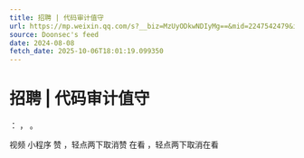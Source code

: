 ```yaml
---
title: 招聘 | 代码审计值守
url: https://mp.weixin.qq.com/s?__biz=MzUyODkwNDIyMg==&mid=2247542479&idx=2&sn=0b9cc999fd88447c5acaa68c5a8d59c7
source: Doonsec's feed
date: 2024-08-08
fetch_date: 2025-10-06T18:01:19.099350
---
```


# 招聘 | 代码审计值守

：
，
。

视频
小程序
赞
，轻点两下取消赞
在看
，轻点两下取消在看